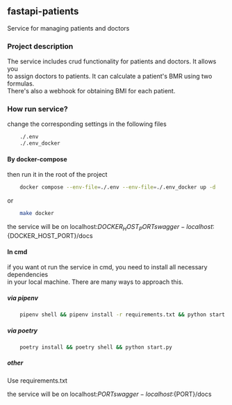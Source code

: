 ## fastapi-patients  
Service for managing patients and doctors  

### Project description   
The service includes crud functionality for patients and doctors. It allows you   
to assign doctors to patients. It can calculate a patient's BMR using two formulas.   
There's also a webhook for obtaining BMI for each patient.   

### How run service?   
change the corresponding settings in the following files   
```bash
    ./.env
    ./.env_docker
```
#### By docker-compose
then run it in the root of the project     
```bash
    docker compose --env-file=./.env --env-file=./.env_docker up -d
```
or   
```bash
    make docker
```
the service will be on localhost:${DOCKER_HOST_PORT}       
swagger - localhost:${DOCKER_HOST_PORT}/docs   

#### In cmd   
if you want ot run the service in cmd, you need to install all necessary dependencies    
in your local machine. There are many ways to approach this.   

##### via pipenv   
```bash
    pipenv shell && pipenv install -r requirements.txt && python start.py
```
##### via poetry   
```bash
    poetry install && poetry shell && python start.py
```
##### other    
Use requirements.txt   


the service will be on localhost:${PORT}    
swagger - localhost:${PORT}/docs   